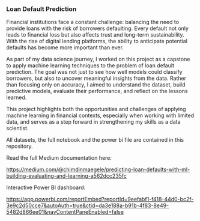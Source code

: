 ### **Loan Default Prediction**

Financial institutions face a constant challenge: balancing the need to provide loans with the risk of borrowers defaulting. Every default not only leads to financial loss but also affects trust and long-term sustainability. With the rise of digital lending platforms, the ability to anticipate potential defaults has become more important than ever.

As part of my data science journey, I worked on this project as a capstone to apply machine learning techniques to the problem of loan default prediction. The goal was not just to see how well models could classify borrowers, but also to uncover meaningful insights from the data. Rather than focusing only on accuracy, I aimed to understand the dataset, build predictive models, evaluate their performance, and reflect on the lessons learned.

This project highlights both the opportunities and challenges of applying machine learning in financial contexts, especially when working with limited data, and serves as a step forward in strengthening my skills as a data scientist.

All datasets, the full notebook and the power bi file are contained in this repository.

Read the full Medium documentation here:

https://medium.com/@chimdinmaegele/predicting-loan-defaults-with-ml-building-evaluating-and-learning-a562dcc235fc

Interactive Power BI dashboard:

https://app.powerbi.com/reportEmbed?reportId=9eefabf1-f418-44d0-bc2f-3e9c2d50cce7&autoAuth=true&ctid=da3e188a-b91b-4f83-8e49-5482d866ee01&navContentPaneEnabled=false
